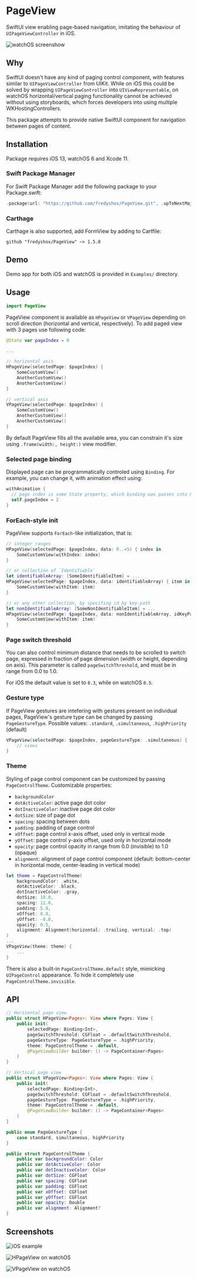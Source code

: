# PageView

SwiftUI view enabling page-based navigation, imitating the behaviour of `UIPageViewController` in iOS.

![watchOS screenshow](./Images/PageViews_watchOS.png)

## Why

SwiftUI doesn't have any kind of paging control component,  with features similar to `UIPageViewController` from UIKit. While on iOS this could be solved by wrapping `UIPageViewController` into  `UIViewRepresentable`, on watchOS horizontal/vertical paging functionality cannot be achieved without using storyboards, which forces developers into using multiple WKHostingControllers.

This package attempts to provide native SwiftUI component for navigation between pages of content.

## Installation

Package requires iOS 13, watchOS 6 and Xcode 11.

### Swift Package Manager

For Swift Package Manager add the following package to your Package.swift:
```swift
.package(url: "https://github.com/fredyshox/PageView.git", .upToNextMajor(from: "1.5.0")),
```

### Carthage


Carthage is also supported, add FormView by adding to Cartfile:
```
github "fredyshox/PageView" ~> 1.5.0
```

## Demo

Demo app for both iOS and watchOS is provided in `Examples/` directory.

## Usage

```swift
import PageView
```

PageView component is available as `HPageView` or `VPageView` depending on scroll direction (horizontal and vertical, respectively). To add paged view with 3 pages use following code:

```swift
@State var pageIndex = 0

...

// horizontal axis
HPageView(selectedPage: $pageIndex) {
    SomeCustomView()
    AnotherCustomView()
    AnotherCustomView()
}

// vertical axis
VPageView(selectedPage: $pageIndex) {
    SomeCustomView()
    AnotherCustomView()
    AnotherCustomView()
}
```

By default PageView fills all the available area, you can constrain it's size using `.frame(width:, height:)` view modifier.

### Selected page binding

Displayed page can be programmatically controled using `Binding`. For example, you can change it, with animation effect using: 

```swift
withAnimation {
  // page index is some State property, which binding was passes into PageView
  self.pageIndex = 2
}
```

### ForEach-style init

PageView supports `ForEach`-like initialization, that is:

```swift
// integer ranges
HPageView(selectedPage: $pageIndex, data: 0..<5) { index in
    SomeCustomView(withIndex: index)
}

// or collection of `Identifiable`
let identifiableArray: [SomeIdentifiableItem] = ...
HPageView(selectedPage: $pageIndex, data: identifiableArray) { item in
    SomeCustomView(withItem: item) 
}

// or any other collection, by specifing id by key-path
let nonIdentifiableArray: [SomeNonIdentifiableItem] = ...
HPageView(selectedPage: $pageIndex, data: nonIdentifiableArray, idKeyPath: \.path.to.id) { item in
    SomeCustomView(withItem: item) 
}
```

### Page switch threshold

You can also control minimum distance that needs to be scrolled to switch page, expressed in fraction of page dimension (width or height, depending on axis). This parameter is called `pageSwitchThreshold`, and must be in range from 0.0 to 1.0.

For iOS the default value is set to `0.3`, while on watchOS `0.5`.

### Gesture type

If PageView gestures are intefering with gestures present on individual pages, PageView's gesture type can be changed by passing `PageGestureType`. Possible values: `.standard`, `.simultaneous`, `.highPriority` (default)

```swift
VPageView(selectedPage: $pageIndex, pageGestureType: .simultaneous) {
    // views 
}
```



### Theme

Styling of page control component can be customized by passing `PageControlTheme`. Customizable properties:

* `backgroundColor`
* `dotActiveColor`: active page dot color
* `dotInactiveColor`: inactive page dot color
* `dotSize`: size of page dot
* `spacing`: spacing between dots
* `padding`: padding of page control
* `xOffset`: page control x-axis offset, used only in vertical mode
* `yOffset`: page control y-axis offset, used only in horizontal mode
* `opacity`: page control opacity in range from 0.0 (invisible) to 1.0 (opaque)
* `alignment`: alignment of page control component (default: bottom-center in horizontal mode, center-leading in vertical mode)

```swift
let theme = PageControlTheme(
    backgroundColor: .white,
    dotActiveColor: .black,
    dotInactiveColor: .gray,
    dotSize: 10.0,
    spacing: 12.0,
    padding: 5.0,
  	xOffset: 8.0,
    yOffset: -8.0,
    opacity: 0.5,
    alignment: Alignment(horizontal: .trailing, vertical: .top)
)
...
VPageView(theme: theme) {
    ...
}
```

There is also a built-in `PageControlTheme.default` style, mimicking `UIPageControl` appearance. To hide it completely use `PageControlTheme.invisible`.

## API

```swift
// Horizontal page view
public struct HPageView<Pages>: View where Pages: View {
    public init(
        selectedPage: Binding<Int>,
        pageSwitchThreshold: CGFloat = .defaultSwitchThreshold,
        pageGestureType: PageGestureType = .highPriority,
        theme: PageControlTheme = .default,
        @PageViewBuilder builder: () -> PageContainer<Pages>
    )
}

// Vertical page view
public struct VPageView<Pages>: View where Pages: View {
    public init(
        selectedPage: Binding<Int>,
        pageSwitchThreshold: CGFloat = .defaultSwitchThreshold,
        pageGestureType: PageGestureType = .highPriority,
        theme: PageControlTheme = .default,
        @PageViewBuilder builder: () -> PageContainer<Pages>
    )
}

public enum PageGestureType {
    case standard, simultaneous, highPriority
}

public struct PageControlTheme {
    public var backgroundColor: Color
    public var dotActiveColor: Color
    public var dotInactiveColor: Color
    public var dotSize: CGFloat
    public var spacing: CGFloat
    public var padding: CGFloat
    public var xOffset: CGFloat
    public var yOffset: CGFloat
    public var opacity: Double
    public var alignment: Alignment?
}
```



## Screenshots

![iOS example](./Images/PageView_iOS.png)

![HPageView on watchOS](./Images/HPageView_watchOS.gif)

![VPageView on watchOS](./Images/VPageView_watchOS.gif)

